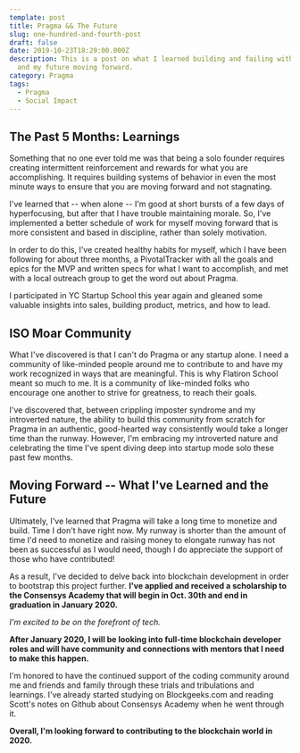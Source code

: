 ```yaml
---
template: post
title: Pragma && The Future
slug: one-hundred-and-fourth-post
draft: false
date: 2019-10-23T18:29:00.000Z
description: This is a post on what I learned building and failing with Pragma
  and my future moving forward.
category: Pragma
tags:
  - Pragma
  - Social Impact
---
```

## The Past 5 Months: Learnings

Something that no one ever told me was that being a solo founder requires creating intermittent reinforcement and rewards for what you are accomplishing. It requires building systems of behavior in even the most minute ways to ensure that you are moving forward and not stagnating. 

I've learned that -- when alone -- I'm good at short bursts of a few days of hyperfocusing, but after that I have trouble maintaining morale. So, I've implemented a better schedule of work for myself moving forward that is more consistent and based in discipline, rather than solely motivation. 

In order to do this, I've created healthy habits for myself, which I have been following for about three months, a PivotalTracker with all the goals and epics for the MVP and written specs for what I want to accomplish, and met with a local outreach group to get the word out about Pragma. 

I participated in YC Startup School this year again and gleaned some valuable insights into sales, building product, metrics, and how to lead. 

## ISO Moar Community 

What I've discovered is that I can't do Pragma or any startup alone. I need a community of like-minded people around me to contribute to and have my work recognized in ways that are meaningful. This is why Flatiron School meant so much to me. It is a community of like-minded folks who encourage one another to strive for greatness, to reach their goals. 

I've discovered that, between crippling imposter syndrome and my introverted nature, the ability to build this community from scratch for Pragma in an authentic, good-hearted way consistently would take a longer time than the runway. However, I'm embracing my introverted nature and celebrating the time I've spent diving deep into startup mode solo these past few months.   

## Moving Forward -- What I've Learned and the Future

Ultimately, I've learned that Pragma will take a long time to monetize and build. Time I don't have right now. My runway is shorter than the amount of time I'd need to monetize and raising money to elongate runway has not been as successful as I would need, though I do appreciate the support of those who have contributed!

As a result, I've decided to delve back into blockchain development in order to bootstrap this project further. <strong>I've applied and received a scholarship to the Consensys Academy that will begin in Oct. 30th and end in graduation in January 2020. </strong>

<em>I'm excited to be on the forefront of tech. </em>

<strong>After January 2020, I will be looking into full-time blockchain developer roles and will have community and connections with mentors that I need to make this happen.</strong>

I'm honored to have the continued support of the coding community around me and friends and family through these trials and tribulations and learnings. I've already started studying on Blockgeeks.com and reading Scott's notes on Github about Consensys Academy when he went through it. 

<strong>Overall, I'm looking forward to contributing to the blockchain world in 2020. </strong>